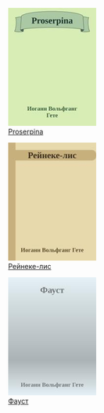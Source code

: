 ![](Proserpina.jpg)  
[Proserpina](Proserpina)

![](Рейнеке-лис.jpg)  
[Рейнеке-лис](Рейнеке-лис)

![](Фауст.jpg)  
[Фауст](Фауст)
